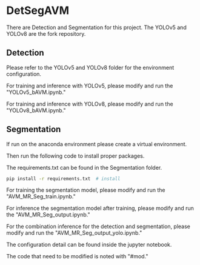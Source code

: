 # DetSegAVM
There are Detection and Segmentation for this project.
The YOLOv5 and YOLOv8 are the fork repository.

## Detection
Please refer to the YOLOv5 and YOLOv8 folder for the environment configuration.

For training and inference with YOLOv5, please modify and run the "YOLOv5_bAVM.ipynb." 

For training and inference with YOLOv8, please modify and run the "YOLOv8_bAVM.ipynb." 

## Segmentation
If run on the anaconda environment please create a virtual environment.

Then run the following code to install proper packages.

The requirements.txt can be found in the Segmentation folder.
```bash
pip install -r requirements.txt  # install
```

For training the segmentation model, please modify and run the "AVM_MR_Seg_train.ipynb."

For inference the segmentation model after training, please modify and run the "AVM_MR_Seg_output.ipynb."

For the combination inference for the detection and segmentation, please modify and run the "AVM_MR_Seg_output_yolo.ipynb."

The configuration detail can be found inside the jupyter notebook.

The code that need to be modified is noted with "#mod."
